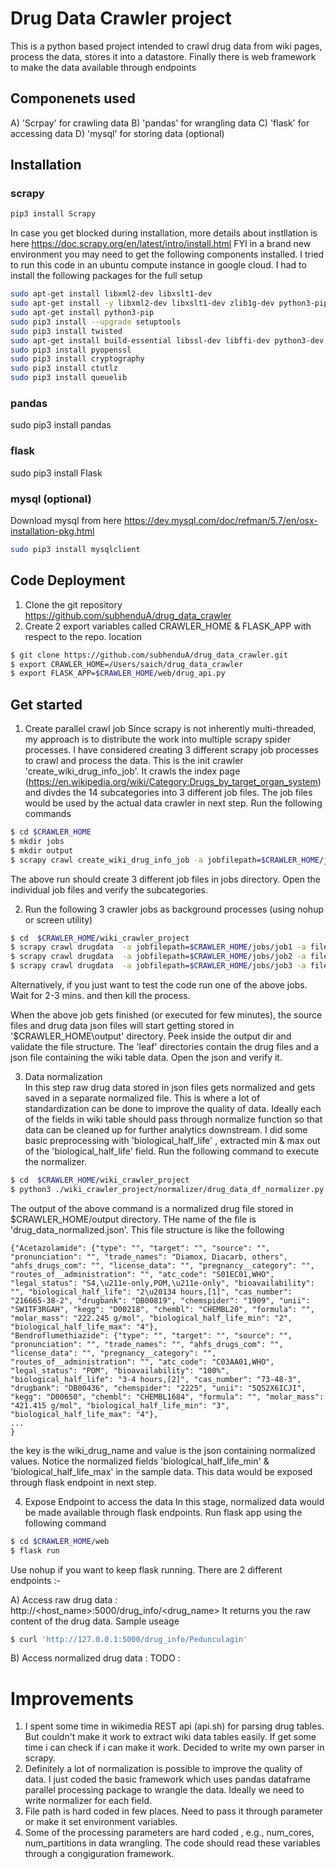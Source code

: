 # Drug Data Crawler project
This is a python based project intended to crawl drug data from wiki pages, process the data, stores it into a datastore. Finally there is web framework to make the data available through endpoints
## Componenets used 
A) 'Scrpay' for crawling data 
B) 'pandas' for wrangling data 
C) 'flask' for accessing data
D) 'mysql' for storing data (optional) 

## Installation

### scrapy
```bash
pip3 install Scrapy 
```
In case you get blocked during installation, more details about instllation is here 
https://doc.scrapy.org/en/latest/intro/install.html
FYI in a brand new environment you may need to get the following components installed. I tried to run this code in an ubuntu compute instance in google cloud. I had to install the following packages for the full setup
```bash
sudo apt-get install libxml2-dev libxslt1-dev
sudo apt-get install -y libxml2-dev libxslt1-dev zlib1g-dev python3-pip
sudo apt-get install python3-pip
sudo pip3 install --upgrade setuptools
sudo pip3 install twisted
sudo apt-get install build-essential libssl-dev libffi-dev python3-dev
sudo pip3 install pyopenssl
sudo pip3 install cryptography
sudo pip3 install ctutlz
sudo pip3 install queuelib
```
### pandas
sudo pip3 install pandas
### flask
sudo pip3 install Flask

### mysql (optional)
Download mysql from here https://dev.mysql.com/doc/refman/5.7/en/osx-installation-pkg.html
```bash
sudo pip3 install mysqlclient
```

## Code Deployment 

1) Clone the git repository 
https://github.com/subhenduA/drug_data_crawler
2) Create 2 export variables called CRAWLER_HOME & FLASK_APP with respect to the repo. location
```bash
$ git clone https://github.com/subhenduA/drug_data_crawler.git
$ export CRAWLER_HOME=/Users/saich/drug_data_crawler
$ export FLASK_APP=$CRAWLER_HOME/web/drug_api.py
``` 

## Get started

1) Create parallel crawl job
Since scrapy is not inherently multi-threaded, my approach is to distribute the work into multiple scrapy spider processes. I have considered creating 3 different scrapy job processes to crawl and process the data. This is the init crawler 'create_wiki_drug_info_job'. It crawls the index page (https://en.wikipedia.org/wiki/Category:Drugs_by_target_organ_system) and divdes the 14 subcategories into 3 different job files. The job files would be used by the actual data crawler in next step. Run the following commands

```bash
$ cd $CRAWLER_HOME
$ mkdir jobs
$ mkdir output
$ scrapy crawl create_wiki_drug_info_job -a jobfilepath=$CRAWLER_HOME/jobs -a output=$CRAWLER_HOME/output
```
The above run should create 3 different job files in jobs directory. Open the individual job files and verify the subcategories.

2) Run the following 3 crawler jobs as background processes (using nohup or screen utility) 
```bash
$ cd  $CRAWLER_HOME/wiki_crawler_project
$ scrapy crawl drugdata  -a jobfilepath=$CRAWLER_HOME/jobs/job1 -a filepath=$CRAWLER_HOME/output
$ scrapy crawl drugdata  -a jobfilepath=$CRAWLER_HOME/jobs/job2 -a filepath=$CRAWLER_HOME/output
$ scrapy crawl drugdata  -a jobfilepath=$CRAWLER_HOME/jobs/job3 -a filepath=$CRAWLER_HOME/output
```
Alternatively, if you just want to test the code run one of the above jobs. Wait for  2-3 mins. and then kill the process. 

When the above job gets finished (or executed for few minutes), the source files and drug data json files will start getting stored in '$CRAWLER_HOME\output' directory. Peek inside the output dir and validate the file structure. The 'leaf' directories contain the drug files and a json file containing the wiki table data. Open the json and verify it. 

3) Data normalization  
In this step raw drug data stored in json files gets normalized and gets saved in a separate normalized file. This is where a lot of standardization can be done to improve the quality of data. Ideally each of the fields in wiki table should pass through normalize function so that data can be cleaned up for further analytics downstream. I did some basic preprocessing with 'biological_half_life' , extracted min & max out of the 'biological_half_life' field. Run the following command to execute the normalizer.
```bash
$ cd  $CRAWLER_HOME/wiki_crawler_project
$ python3 ./wiki_crawler_project/normalizer/drug_data_df_normalizer.py
```
The output of the above command is a normalized drug file stored in $CRAWLER_HOME/output directory. THe name of the file is 'drug_data_normalized.json'. This file structure is like the following 
```
{"Acetazolamide": {"type": "", "target": "", "source": "", "pronunciation": "", "trade_names": "Diamox, Diacarb, others", "ahfs_drugs_com": "", "license_data": "", "pregnancy__category": "", "routes_of__administration": "", "atc_code": "S01EC01,WHO", "legal_status": "S4,\u211e-only,POM,\u211e-only", "bioavailability": "", "biological_half_life": "2\u20134 hours,[1]", "cas_number": "216665-38-2", "drugbank": "DB00819", "chemspider": "1909", "unii": "SW1TF3RGAH", "kegg": "D00218", "chembl": "CHEMBL20", "formula": "", "molar_mass": "222.245 g/mol", "biological_half_life_min": "2", "biological_half_life_max": "4"}, 
"Bendroflumethiazide": {"type": "", "target": "", "source": "", "pronunciation": "", "trade_names": "", "ahfs_drugs_com": "", "license_data": "", "pregnancy__category": "", "routes_of__administration": "", "atc_code": "C03AA01,WHO", "legal_status": "POM", "bioavailability": "100%", "biological_half_life": "3-4 hours,[2]", "cas_number": "73-48-3", "drugbank": "DB00436", "chemspider": "2225", "unii": "5Q52X6ICJI", "kegg": "D00650", "chembl": "CHEMBL1684", "formula": "", "molar_mass": "421.415 g/mol", "biological_half_life_min": "3", "biological_half_life_max": "4"},
...
}
```
the key is the wiki_drug_name and value is the json containing normalized values. Notice the normalized fields 'biological_half_life_min' & 'biological_half_life_max' in the sample data. This data would be exposed through flask endpoint in next step. 

4) Expose Endpoint to access the data
In this stage, normalized data would be made available through flask endpoints. Run flask app using the following command 

```bash
$ cd $CRAWLER_HOME/web
$ flask run 
```

Use nohup if you want to keep flask running. There are 2 different endpoints :- 

A) Access raw drug data : http://<host_name>:5000/drug_info/<drug_name>
It returns you the raw content of the drug data. Sample useage 
```bash
$ curl 'http://127.0.0.1:5000/drug_info/Pedunculagin'
```
B) Access normalized drug data : 
TODO :

# Improvements 
1) I spent some time in wikimedia REST api (api.sh) for parsing drug tables. But couldn't make it work to extract wiki data tables easily. If get some time i can check if i can make it work. Decided to write my own parser in scrapy.
2) Definitely a lot of normalization is possible to improve the quality of data. I just coded the basic framework which uses pandas dataframe parallel processing package to wrangle the data. Ideally we need to write normalizer for each field. 
3) File path is hard coded in few places. Need to pass it through parameter or make it set environment variables.
4) Some of the processing parameters are hard coded , e.g., num_cores, num_partitions in data wrangling. The code should read these variables through a congiguration framework. 


